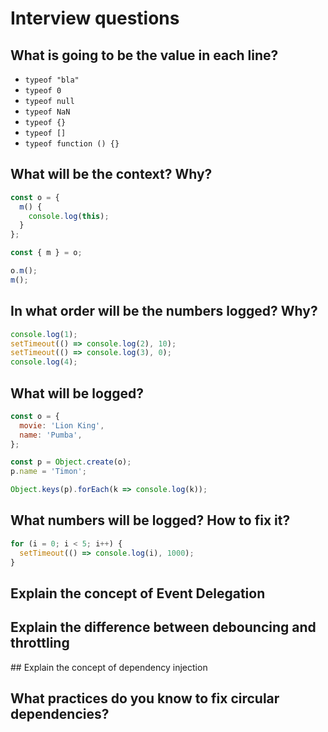 Interview questions
===

## What is going to be the value in each line?

- `typeof "bla"`
- `typeof 0`
- `typeof null`
- `typeof NaN`
- `typeof {}`
- `typeof []`
- `typeof function () {}`

## What will be the context? Why?

```js
const o = {
  m() {
    console.log(this);
  }
};

const { m } = o;

o.m();
m();
```

## In what order will be the numbers logged? Why?

```js
console.log(1);
setTimeout(() => console.log(2), 10);
setTimeout(() => console.log(3), 0);
console.log(4);
```

## What will be logged?

```js
const o = {
  movie: 'Lion King',
  name: 'Pumba',
};

const p = Object.create(o);
p.name = 'Timon';

Object.keys(p).forEach(k => console.log(k));
```

## What numbers will be logged? How to fix it?

```js
for (i = 0; i < 5; i++) {
  setTimeout(() => console.log(i), 1000);
}
```

## Explain the concept of Event Delegation

## Explain the difference between debouncing and throttling

## Explain the concept of dependency injection

## What practices do you know to fix circular dependencies?
